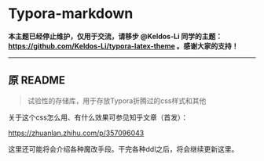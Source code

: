 # Typora-markdown

**本主题已经停止维护，仅用于交流，请移步 @Keldos-Li 同学的主题：https://github.com/Keldos-Li/typora-latex-theme 。感谢大家的支持！**

-----------------------

## 原 README　

> 试验性的存储库，用于存放Typora折腾过的css样式和其他

关于这个css怎么用、有什么效果可参见知乎文章（首发）：

https://zhuanlan.zhihu.com/p/357096043

这里还可能将会介绍各种魔改手段。干完各种ddl之后，将会继续更新这里。
